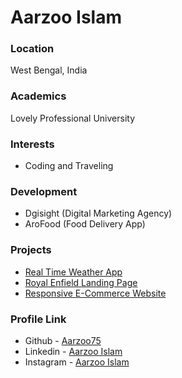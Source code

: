 # Aarzoo Islam

### Location

West Bengal, India

### Academics

Lovely Professional University 

### Interests

- Coding and Traveling 

### Development

- Dgisight (Digital Marketing Agency)
- AroFood (Food Delivery App)

### Projects

- [Real Time Weather App](https://github.com/Aarzoo75/Real-Time-Weather-App)
- [Royal Enfield Landing Page](https://github.com/Aarzoo75/Royal-Enfield-Landing-Page)
- [Responsive E-Commerce Website](https://github.com/Aarzoo75/Responsive-E-Commerce-Website)

### Profile Link

- Github - [Aarzoo75](https://github.com/Aarzoo75)
- Linkedin - [Aarzoo Islam](https://www.linkedin.com/in/aarzoo75/)
- Instagram - [Aarzoo Islam](https://www.instagram.com/aarzoo_islam/)
